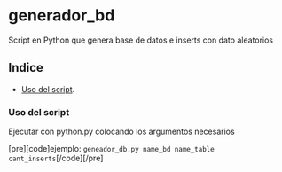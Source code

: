 # generador_bd
Script en Python que genera base de datos e inserts con dato aleatorios

## Indice
  - [Uso del script](#uso-del-script).

### Uso del script
Ejecutar con python.py colocando los argumentos necesarios

[pre][code]ejemplo: `geneador_db.py name_bd name_table cant_inserts`[/code][/pre]
